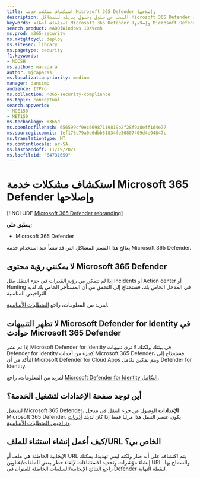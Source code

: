 ```yaml
---
title: استكشاف مشكلات خدمة Microsoft 365 Defender وإصلاحها
description: البحث عن حلول وحلول بديلة للمشاكل Microsoft 365 Defender المعروفة
keywords: استكشاف أخطاء Microsoft 365 Defender وإصلاحها Microsoft Defender for Identity والمشاكل والوظيفة الإضافية وصفحة الإعدادات
search.product: eADQiWindows 10XVcnh
ms.prod: m365-security
ms.mktglfcycl: deploy
ms.sitesec: library
ms.pagetype: security
f1.keywords:
- NOCSH
ms.author: macapara
author: mjcaparas
ms.localizationpriority: medium
manager: dansimp
audience: ITPro
ms.collection: M365-security-compliance
ms.topic: conceptual
search.appverid:
- MOE150
- MET150
ms.technology: m365d
ms.openlocfilehash: 656599cf9ec66987119819b2f28f9a8eff1d4e77
ms.sourcegitcommit: 1ef176c79a0e6dbb51834fe30807409d4e94847c
ms.translationtype: MT
ms.contentlocale: ar-SA
ms.lasthandoff: 11/19/2021
ms.locfileid: "64731659"
---
```

# <a name="troubleshoot-microsoft-365-defender-service-issues"></a>استكشاف مشكلات خدمة Microsoft 365 Defender وإصلاحها

[!INCLUDE [Microsoft 365 Defender rebranding](../includes/microsoft-defender.md)]


**ينطبق على:**
- Microsoft 365 Defender

يعالج هذا القسم المشاكل التي قد تنشأ عند استخدام خدمة Microsoft 365 Defender.

## <a name="i-dont-see-microsoft-365-defender-content"></a>لا يمكنني رؤية محتوى Microsoft 365 Defender

إذا لم تتمكن من رؤية القدرات في جزء التنقل مثل Incidents أو Action center أو Hunting في المدخل الخاص بك، فستحتاج إلى التحقق من أن المستأجر الخاص بك لديه التراخيص المناسبة.

لمزيد من المعلومات، راجع [المتطلبات الأساسية](prerequisites.md).

## <a name="microsoft-defender-for-identity-alerts-are-not-showing-up-in-the-microsoft-365-defender-incidents"></a>لا تظهر التنبيهات Microsoft Defender for Identity في حوادث Microsoft 365 Defender

إذا تم نشر Microsoft Defender for Identity في بيئتك ولكنك لا ترى تنبيهات Defender for Identity كجزء من أحداث Microsoft 365 Defender، فستحتاج إلى التأكد من أن Microsoft Defender for Cloud Apps  ويتم تمكين تكامل Defender for Identity.

لمزيد من المعلومات، راجع [Microsoft Defender for Identity التكامل](/cloud-app-security/mdi-integration).

## <a name="where-is-the-settings-page-for-turning-on-the-service"></a>أين توجد صفحة الإعدادات لتشغيل الخدمة؟

لتشغيل Microsoft 365 Defender، **الإعدادات** الوصول من جزء التنقل في مدخل Microsoft 365 Defender. يكون عنصر التنقل هذا مرئيا فقط إذا كان لديك [أذونات وتراخيص المتطلبات الأساسية](m365d-enable.md#check-license-eligibility-and-required-permissions).

## <a name="how-do-i-create-an-exception-for-my-fileurl"></a>كيف أعمل إنشاء استثناء للملف/URL الخاص بي؟

الإيجابية الخاطئة هي ملف أو URL يتم اكتشافه على أنه ضار ولكنه ليس تهديدا. يمكنك إنشاء مؤشرات وتحديد الاستثناءات لإلغاء حظر بعض الملفات/عناوين URL والسماح بها. راجع [النتائج الإيجابية/السلبيات الخاطئة للعنوان في Defender لنقطة النهاية](/microsoft-365/security/defender-endpoint/defender-endpoint-false-positives-negatives).
